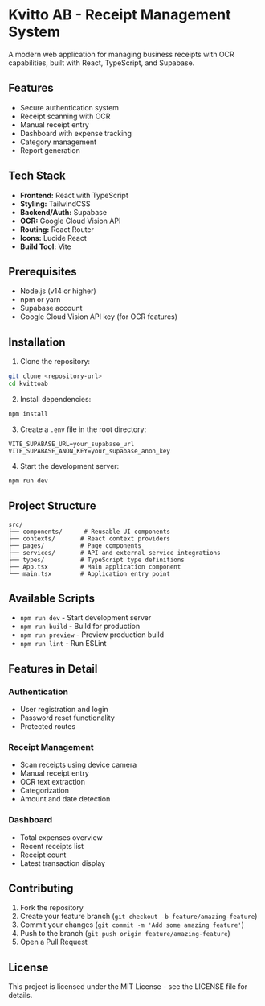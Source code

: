 # Kvitto AB - Receipt Management System

A modern web application for managing business receipts with OCR capabilities, built with React, TypeScript, and Supabase.

## Features

- Secure authentication system
- Receipt scanning with OCR
- Manual receipt entry
- Dashboard with expense tracking
- Category management
- Report generation

## Tech Stack

- **Frontend:** React with TypeScript
- **Styling:** TailwindCSS
- **Backend/Auth:** Supabase
- **OCR:** Google Cloud Vision API
- **Routing:** React Router
- **Icons:** Lucide React
- **Build Tool:** Vite

## Prerequisites

- Node.js (v14 or higher)
- npm or yarn
- Supabase account
- Google Cloud Vision API key (for OCR features)

## Installation

1. Clone the repository:
```bash
git clone <repository-url>
cd kvittoab
```

2. Install dependencies:
```bash
npm install
```

3. Create a `.env` file in the root directory:
```env
VITE_SUPABASE_URL=your_supabase_url
VITE_SUPABASE_ANON_KEY=your_supabase_anon_key
```

4. Start the development server:
```bash
npm run dev
```

## Project Structure

```
src/
├── components/      # Reusable UI components
├── contexts/       # React context providers
├── pages/          # Page components
├── services/       # API and external service integrations
├── types/          # TypeScript type definitions
├── App.tsx         # Main application component
└── main.tsx        # Application entry point
```

## Available Scripts

- `npm run dev` - Start development server
- `npm run build` - Build for production
- `npm run preview` - Preview production build
- `npm run lint` - Run ESLint

## Features in Detail

### Authentication
- User registration and login
- Password reset functionality
- Protected routes

### Receipt Management
- Scan receipts using device camera
- Manual receipt entry
- OCR text extraction
- Categorization
- Amount and date detection

### Dashboard
- Total expenses overview
- Recent receipts list
- Receipt count
- Latest transaction display

## Contributing

1. Fork the repository
2. Create your feature branch (`git checkout -b feature/amazing-feature`)
3. Commit your changes (`git commit -m 'Add some amazing feature'`)
4. Push to the branch (`git push origin feature/amazing-feature`)
5. Open a Pull Request

## License

This project is licensed under the MIT License - see the LICENSE file for details.
